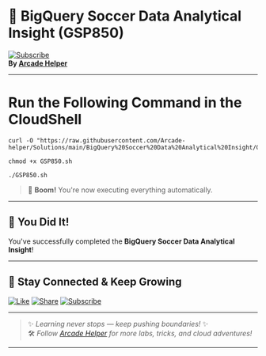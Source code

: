 
# 🚀 BigQuery Soccer Data Analytical Insight (GSP850)  
[![Subscribe](https://img.shields.io/badge/Subscribe-YouTube-red?style=for-the-badge&logo=youtube)](https://www.youtube.com/@ArcadeHelper1418)  
**By [Arcade Helper](https://www.youtube.com/@ArcadeHelper1418)**

---

# Run the Following Command in the CloudShell
```
curl -O "https://raw.githubusercontent.com/Arcade-helper/Solutions/main/BigQuery%20Soccer%20Data%20Analytical%20Insight/GSP850.sh"

chmod +x GSP850.sh

./GSP850.sh
```
> 🚀 **Boom!** You're now executing everything automatically.

---

## 🎉 You Did It!  
You've successfully completed the **BigQuery Soccer Data Analytical Insight**!  

---

## 🌟 Stay Connected & Keep Growing

[![Like](https://img.shields.io/badge/Like-❤️-pink?style=for-the-badge)](https://www.youtube.com/@ArcadeHelper1418) 
[![Share](https://img.shields.io/badge/Share-🔁-blue?style=for-the-badge)](https://www.youtube.com/@ArcadeHelper1418) 
[![Subscribe](https://img.shields.io/badge/Subscribe-🔔-red?style=for-the-badge)](https://www.youtube.com/@ArcadeHelper1418)

---

> ✨ *Learning never stops — keep pushing boundaries!* ✨  
> 🛠️ *Follow [Arcade Helper](https://www.youtube.com/@ArcadeHelper1418) for more labs, tricks, and cloud adventures!*

---
